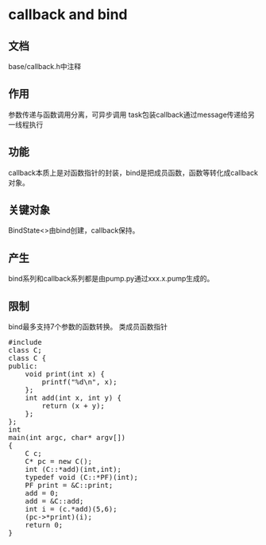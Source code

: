 callback and bind
======================

## 文档 ##
base/callback.h中注释
## 作用 ##
参数传递与函数调用分离，可异步调用
task包装callback通过message传递给另一线程执行
## 功能 ##
callback本质上是对函数指针的封装，bind是把成员函数，函数等转化成callback对象。
## 关键对象 ##
BindState<>由bind创建，callback保持。
## 产生 ##
bind系列和callback系列都是由pump.py通过xxx.x.pump生成的。
## 限制 ##
bind最多支持7个参数的函数转换。
类成员函数指针
<pre data-language="csharp">
#include <stdio.h>
class C;
class C {
public:
	void print(int x) {
		printf("%d\n", x);
	};
	int add(int x, int y) {
		return (x + y);
	};
};
int
main(int argc, char* argv[])
{
	C c;
	C* pc = new C();
	int (C::*add)(int,int);
	typedef void (C::*PF)(int);
	PF print = &C::print;
	add = 0;
	add = &C::add;
	int i = (c.*add)(5,6);
	(pc->*print)(i);
	return 0;
}

</pre>
